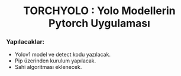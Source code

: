 <div align="center">
<h1>
  TORCHYOLO : Yolo Modellerin Pytorch Uygulaması
</h1>
</div>

<h3>
Yapılacaklar:
</h3>

- Yolov1 model ve detect kodu yazılacak.
- Pip üzerinden kurulum yapılacak.
- Sahi algoritması eklenecek.

